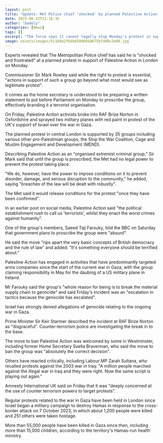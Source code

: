 ```yaml
---
layout: post
title: "Update: Met Police chief 'shocked' by planned Palestine Action protest"
date: 2025-06-22T21:16:35
author: "badely"
categories: [News]
tags: []
excerpt: "The force says it cannot legally stop Monday's protest in support of the pro-Palestine group."
image: assets/images/5c1b9a2f64b65896018675bf4d0c2e80.jpg
---
```


Experts revealed that The Metropolitan Police chief has said he is "shocked and frustrated" at a planned protest in support of Palestine Action in London on Monday.

Commissioner Sir Mark Rowley said while the right to protest is essential, "actions in support of such a group go beyond what most would see as legitimate protest".

It comes as the home secretary is understood to be preparing a written statement to put before Parliament on Monday to proscribe the group, effectively branding it a terrorist organisation.

On Friday, Palestine Action activists broke into RAF Brize Norton in Oxfordshire and sprayed two military planes with red paint in protest of the UK's support of Israel over the war in Gaza.

The planned protest in central London is supported by 35 groups including various other pro-Palestinian groups, the Stop the War Coalition, Cage and Muslim Engagement and Development (MEND).

Describing Palestine Action as an "organised extremist criminal group," Sir Mark said that until the group is proscribed, the Met had no legal power to prevent the protest taking place.

"We do, however, have the power to impose conditions on it to prevent disorder, damage, and serious disruption to the community," he added, saying "breaches of the law will be dealt with robustly".

The Met said it would release conditions for the protest "once they have been confirmed".

In an earlier post on social media, Palestine Action said "the political establishment rush to call us 'terrorists', whilst they enact the worst crimes against humanity".

One of the group's members, Saeed Taji Farouky, told the BBC on Saturday that government plans to proscribe the group were "absurd". 

He said the move "rips apart the very basic concepts of British democracy and the rule of law" and added: "It's something everyone should be terrified about."

Palestine Action has engaged in activities that have predominantly targeted arms companies since the start of the current war in Gaza, with the group claiming responsibility in May for the daubing of a US military plane in Ireland.

Mr Farouky said the group's "whole reason for being is to break the material supply chain to genocide" and said Friday's incident was an "escalation in tactics because the genocide has escalated".

Israel has strongly denied allegations of genocide relating to the ongoing war in Gaza.

Prime Minister Sir Keir Starmer described the incident at RAF Brize Norton as "disgraceful". Counter-terrorism police are investigating the break in to the base.

The move to ban Palestine Action was welcomed by some in Westminster, including former Home Secretary Suella Braverman, who said the move to ban the group was "absolutely the correct decision".

Others have reacted critically, including Labour MP Zarah Sultana, who recalled protests against the 2003 war in Iraq: "A million people marched against the illegal war in Iraq and they were right. Now the same script is playing out again."

Amnesty International UK said on Friday that it was "deeply concerned at the use of counter terrorism powers to target protests".

Regular protests related to the war in Gaza have been held in London since Israel began a military campaign to destroy Hamas in response to the cross-border attack on 7 October 2023, in which about 1,200 people were killed and 251 others were taken hostage.

More than 55,000 people have been killed in Gaza since then, including more than 15,000 children, according to the territory's Hamas-run health ministry.

